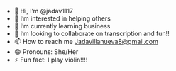 - 👋 Hi, I’m @jadav1117
- 👀 I’m interested in helping others
- 🌱 I’m currently learning business
- 💞️ I’m looking to collaborate on transcription and fun!!
- 📫 How to reach me Jadavillanueva8@gmail.com
- 😄 Pronouns: She/Her
- ⚡ Fun fact: I play violin!!!!

<!---
jadav1117/jadav1117 is a ✨ special ✨ repository because its `README.md` (this file) appears on your GitHub profile.
You can click the Preview link to take a look at your changes.
--->
